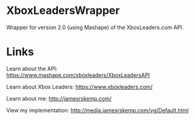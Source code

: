 XboxLeadersWrapper
==================

Wrapper for version 2.0 (using Mashape) of the XboxLeaders.com API.

Links
========

Learn about the API: https://www.mashape.com/xboxleaders/XboxLeadersAPI

Learn about Xbox Leaders: https://www.xboxleaders.com/

Learn about me: http://jamesrskemp.com/

View my implementation: http://media.jamesrskemp.com/vg/Default.html
